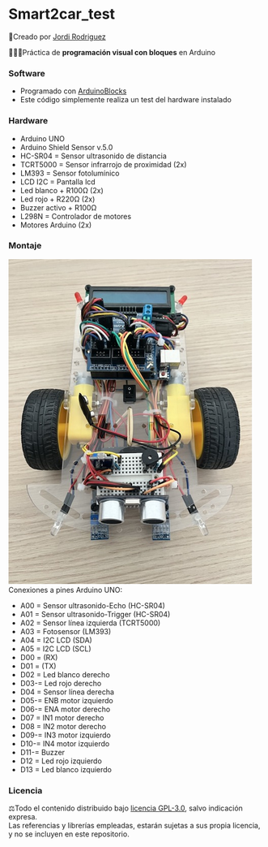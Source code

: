 # Smart2car_test
🔗Creado por [Jordi Rodriguez](https://github.com/jordirdp)  

👨🏻‍💻Práctica de **programación visual con bloques** en Arduino  
    
### Software  
- Programado con [ArduinoBlocks](http://www.arduinoblocks.com/web/)  
- Este código simplemente realiza un test del hardware instalado


### Hardware  
- Arduino UNO  
- Arduino Shield Sensor v.5.0
- HC-SR04 = Sensor ultrasonido de distancia
- TCRT5000 = Sensor infrarrojo de proximidad (2x)
- LM393 = Sensor fotolumínico
- LCD I2C = Pantalla lcd
- Led blanco + R100Ω (2x)
- Led rojo + R220Ω (2x)
- Buzzer activo + R100Ω  
- L298N = Controlador de motores
- Motores Arduino (2x)

### Montaje  
![Imagen Smart2car acabado](/Images/Smart2car_final.jpeg)  
Conexiones a pines Arduino UNO:  
- A00 = Sensor ultrasonido-Echo (HC-SR04)  
- A01 = Sensor ultrasonido-Trigger (HC-SR04)  
- A02 = Sensor línea izquierda (TCRT5000)  
- A03 = Fotosensor (LM393)  
- A04 = I2C LCD (SDA)  
- A05 = I2C LCD (SCL)  
- D00 = (RX)
- D01 = (TX)  
- D02 = Led blanco derecho  
- D03-= Led rojo derecho  
- D04 = Sensor línea derecha   
- D05-= ENB motor izquierdo  
- D06-= ENA motor derecho  
- D07 = IN1 motor derecho  
- D08 = IN2 motor derecho  
- D09-= IN3 motor izquierdo  
- D10-= IN4 motor izquierdo  
- D11-= Buzzer  
- D12 = Led rojo izquierdo   
- D13 = Led blanco izquierdo  

### Licencia  
⚖️Todo el contenido distribuido bajo [licencia GPL-3.0](https://www.gnu.org/licenses/gpl-3.0), salvo indicación expresa.  
Las referencias y librerías empleadas, estarán sujetas a sus propia licencia, y no se incluyen en este repositorio.  
